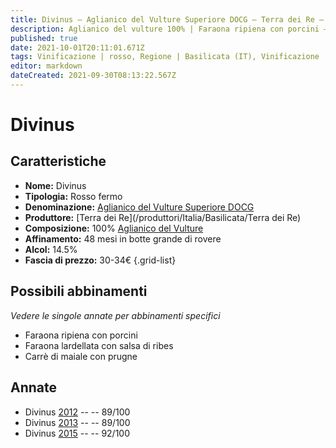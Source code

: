 ```yaml
---
title: Divinus – Aglianico del Vulture Superiore DOCG – Terra dei Re – Basilicata (IT) – 30-34€ – 4★-5★
description: Aglianico del vulture 100% | Faraona ripiena con porcini – Faraona lardellata – Carrè di maiale con prugne – –
published: true
date: 2021-10-01T20:11:01.671Z
tags: Vinificazione | rosso, Regione | Basilicata (IT), Vinificazione | varietale, Vinificazione | fermo, Vitigni | Aglianico del Vulture, Valutazioni | 5 stelle, Prezzi | 30-34€, Faraona ripiena con porcini, Faraona lardellata, Carrè di maiale con prugne
editor: markdown
dateCreated: 2021-09-30T08:13:22.567Z
---
```


# Divinus

## Caratteristiche
- **Nome:** Divinus
- **Tipologia:** Rosso fermo 
- **Denominazione:** [Aglianico del Vulture Superiore DOCG](/denominazioni/Italia/Basilicata/DOCG/Aglianico-del-Vulture-Superiore)
- **Produttore:** [Terra dei Re](/produttori/Italia/Basilicata/Terra dei Re) 
- **Composizione:** 100% [Aglianico del Vulture](/vitigni/Italia/aglianico-del-vulture)
- **Affinamento:** 48 mesi in botte grande di rovere
- **Alcol:** 14.5%
- **Fascia di prezzo:** 30-34€
{.grid-list}


> 
## Possibili abbinamenti
*Vedere le singole annate per abbinamenti specifici*

- Faraona ripiena con porcini
- Faraona lardellata con salsa di ribes
- Carrè di maiale con prugne

## Annate
- Divinus [2012](/vini/Italia/Basilicata/Terra-dei-Re/Divinus/2012) -- <span class="star-4"></span> -- 89/100
- Divinus [2013](/vini/Italia/Basilicata/Terra-dei-Re/Divinus/2013) -- <span class="star-4"></span> -- 89/100
- Divinus [2015](/vini/Italia/Basilicata/Terra-dei-Re/Divinus/2015) -- <span class="star-5"></span> -- 92/100 
